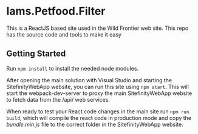 # Iams.Petfood.Filter

This is a ReactJS based site used in the Wild Frontier web site. This repo has the source code and tools
to make it easy

## Getting Started

Run `npm install` to install the needed node modules.  

After opening the main solution with Visual Studio and starting the SitefinityWebApp website, you can run this
site using `npm start`. This will start the webpack-dev-server to proxy the main SitefinityWebApp website to fetch
data from the /api/ web services.

When ready to test your React code changes in the main site run `npm run build`, which will compile the 
react code in production mode and copy the *bundle.min.js* file to the correct folder in the SitefinityWebApp
website.

